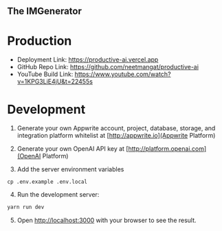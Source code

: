 ## The IMGenerator

# Production

- Deployment Link: https://productive-ai.vercel.app
- GitHub Repo Link: https://github.com/neetmangat/productive-ai
- YouTube Build Link: https://www.youtube.com/watch?v=1KPG3LiE4jU&t=22455s

# Development

1. Generate your own Appwrite account, project, database, storage, and
   integration platform whitelist at [http://appwrite.io](Appwrite Platform)

2. Generate your own OpenAI API key at [http://platform.openai.com](OpenAI Platform)

3. Add the server environment variables

```
cp .env.example .env.local
```

4. Run the development server:

```bash
yarn run dev
```

5. Open [http://localhost:3000](http://localhost:3000) with your browser to see the result.
